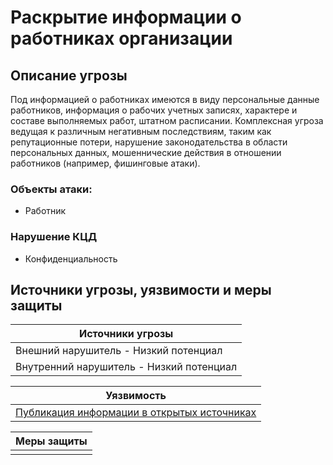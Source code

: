 # Раскрытие информации о работниках организации

## Описание угрозы
Под информацией о работниках имеются в виду персональные данные работников, информация о рабочих учетных записях, характере и составе выполняемых работ, штатном расписании.
Комплексная угроза ведущая к различным негативным последствиям, таким как репутационные потери, нарушение законодательства в области персональных данных, мошеннические действия в отношении работников (например, фишинговые атаки).

### Объекты атаки:
+ Работник

### Нарушение КЦД
+ Конфиденциальность 

## Источники угрозы, уязвимости и меры защиты
|Источники угрозы|
|-|
|Внешний нарушитель - Низкий потенциал|
|Внутренний нарушитель - Низкий потенциал|

|Уязвимость|
|--------|
|[Публикация информации в открытых источниках](/vkr/vulnerabilities/page4)|



|Меры защиты|
|--------|
||

